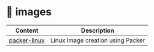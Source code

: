 # 📕 images

| Content      | Description        |
| ------------ |------------------|
| [packer-linux](./packer-linux) | Linux Image creation using Packer |